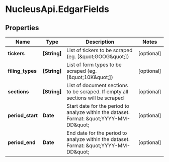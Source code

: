 # NucleusApi.EdgarFields

## Properties
Name | Type | Description | Notes
------------ | ------------- | ------------- | -------------
**tickers** | **[String]** | List of tickers to be scraped (eg. [\&quot;GOOG\&quot;]) | [optional] 
**filing_types** | **[String]** | List of form types to be scraped (eg. [\&quot;10K\&quot;]) | [optional] 
**sections** | **[String]** | List of document sections to be scraped. If empty all sections will be scraped | [optional] 
**period_start** | **Date** | Start date for the period to analyze within the dataset. Format: \&quot;YYYY-MM-DD\&quot;  | [optional] 
**period_end** | **Date** | End date for the period to analyze within the dataset. Format: \&quot;YYYY-MM-DD\&quot;  | [optional] 


